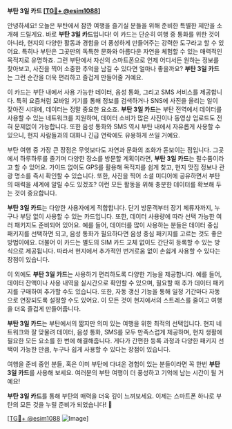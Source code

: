 **부탄 3일 카드 [[TG💪+ @esim1088](https://t.me/s/esim1088)]**

안녕하세요! 오늘은 부탄에서 잠깐 여행을 즐기실 분들을 위해 준비한 특별한 제안을 소개해 드릴게요. 바로 **부탄 3일 카드**입니다! 이 카드는 단순히 여행 중 통화를 위한 것이 아니라, 현지의 다양한 활동과 경험을 더 풍성하게 만들어주는 강력한 도구라고 할 수 있어요. 특히나 부탄은 그곳만의 독특한 문화와 아름다운 자연을 체험할 수 있는 매력적인 목적지로 유명하죠. 그런 부탄에서 자신의 스마트폰으로 언제 어디서든 원하는 정보를 찾아보고, 사진을 찍어 소중한 추억을 남길 수 있다면 얼마나 좋을까요? **부탄 3일 카드**는 그런 순간을 더욱 편리하고 즐겁게 만들어줄 거예요.

이 카드는 부탄 내에서 사용 가능한 데이터, 음성 통화, 그리고 SMS 서비스를 제공합니다. 특히 요즘처럼 모바일 기기를 통해 정보를 검색하거나 SNS에 사진을 올리는 일이 잦아진 시대에, 데이터는 정말 중요한 요소죠. **부탄 3일 카드**는 부탄 전역에서 데이터를 사용할 수 있는 네트워크를 지원하며, 데이터 소비가 많은 사진이나 동영상 업로드도 전혀 문제없이 가능합니다. 또한 음성 통화와 SMS 역시 부탄 내에서 자유롭게 사용할 수 있으니, 현지 사람들과의 대화나 긴급 연락에도 유용하게 쓰일 거예요.

부탄 여행 중 가장 큰 장점은 무엇보다도 자연과 문화의 조화가 돋보이는 점입니다. 그곳에서 하루하루를 즐기며 다양한 장소를 방문할 계획이라면, **부탄 3일 카드**는 필수품이라고 할 수 있어요. 가이드 없이도 GPS를 활용해 목적지를 쉽게 찾고, 현지 맛집 정보나 관광 명소를 즉시 확인할 수 있습니다. 또한, 사진을 찍어 소셜 미디어에 공유하면서 부탄의 매력을 세계에 알릴 수도 있겠죠? 이런 모든 활동을 위해 충분한 데이터를 확보해 두는 것이 중요합니다.

**부탄 3일 카드**는 다양한 사용자에게 적합합니다. 단기 방문객부터 장기 체류자까지, 누구나 부담 없이 사용할 수 있는 카드입니다. 또한, 데이터 사용량에 따라 선택 가능한 여러 패키지도 준비되어 있어요. 예를 들어, 데이터를 많이 사용하는 분들은 데이터 중심 패키지를 선택하면 되고, 음성 통화가 필요하다면 음성 중심 패키지를 고르는 것도 좋은 방법이에요. 더불어 이 카드는 별도의 SIM 카드 교체 없이도 간단히 등록할 수 있는 방식으로 제공됩니다. 따라서 현지에서 추가적인 번거로움 없이 손쉽게 사용할 수 있다는 장점이 있습니다.

이 외에도 **부탄 3일 카드**는 사용하기 편리하도록 다양한 기능을 제공합니다. 예를 들어, 데이터 잔액이나 사용 내역을 실시간으로 확인할 수 있으며, 필요할 때 추가 데이터 패키지를 구매하여 추가할 수도 있습니다. 또한, 자동 갱신 기능을 통해 일정 기간마다 자동으로 연장되도록 설정할 수도 있어요. 이 모든 것이 현지에서의 스트레스를 줄이고 여행을 더욱 즐겁게 만들어줍니다.

**부탄 3일 카드**는 부탄에서의 짧지만 의미 있는 여행을 위한 최적의 선택입니다. 현지 네트워크와 잘 맞물려 데이터, 음성 통화, SMS를 모두 만족스럽게 제공하며, 현지 생활에 필요한 모든 요소를 한 번에 해결해줍니다. 게다가 간편한 등록 과정과 다양한 패키지 선택이 가능한 만큼, 누구나 쉽게 사용할 수 있다는 장점이 있습니다.

여행을 준비 중인 분들, 혹은 이미 부탄에 다녀온 경험이 있는 분들이라면 꼭 한번 **부탄 3일 카드**를 사용해 보세요. 여러분의 부탄 여행이 더 풍성하고 기억에 남는 시간이 될 거예요!

**부탄 3일 카드**를 통해 부탄의 매력을 더욱 깊이 느껴보세요. 이제는 스마트폰 하나로 부탄의 모든 것을 누릴 준비가 되었습니다! 🌟

[[TG💪+ @esim1088](https://t.me/s/esim1088) ![Image](https://i.postimg.cc/Y0z9fWf4/image.png)]